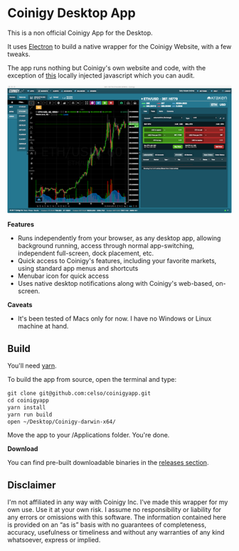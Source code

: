 # Coinigy Desktop App

This is a non official Coinigy App for the Desktop.

It uses [Electron][2] to build a native wrapper for the Coinigy Website, with a few tweaks.

The app runs nothing but Coinigy's own website and code, with the exception of [this][3] locally injected javascript which you can audit.

![Coinigy](https://raw.githubusercontent.com/celso/coinigyapp/master/assets/screenshot.png)

**Features**

 * Runs independently from your browser, as any desktop app, allowing background running, access through normal app-switching, independent full-screen, dock placement, etc.
 * Quick access to Coinigy's features, including your favorite markets, using standard app menus and shortcuts
 * Menubar icon for quick access
 * Uses native desktop notifications along with Coinigy's web-based, on-screen.

**Caveats**

 * It's been tested of Macs only for now. I have no Windows or Linux machine at hand.

## Build

You'll need [yarn][5].

To build the app from source, open the terminal and type:

```
git clone git@github.com:celso/coinigyapp.git
cd coinigyapp
yarn install
yarn run build
open ~/Desktop/Coinigy-darwin-x64/
```

Move the app to your /Applications folder. You're done.

**Download**

You can find pre-built downloadable binaries in the [releases section][4].

## Disclaimer

I'm not affiliated in any way with Coinigy Inc. I've made this wrapper for my own use. Use it at your own risk. I assume no responsibility or liability for any errors or omissions with this software. The information contained here is provided on an “as is” basis with no guarantees of completeness, accuracy, usefulness or timeliness and without any warranties of any kind whatsoever, express or implied.

[2]: https://electron.atom.io/
[3]: https://github.com/celso/coinigyapp/blob/master/app/preload.js
[4]: https://github.com/celso/coinigyapp/releases
[5]: https://yarnpkg.com/
